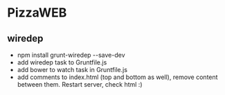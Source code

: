 # PizzaWEB

## wiredep

- npm install grunt-wiredep --save-dev
- add wiredep task to Gruntfile.js
- add bower to watch task in Gruntfile.js
- add comments to index.html (top and bottom as well), remove content between them. Restart server, check html :)
